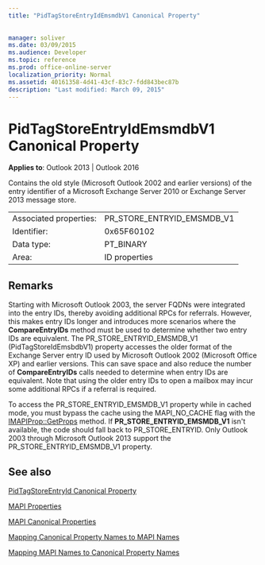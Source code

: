 ```yaml
---
title: "PidTagStoreEntryIdEmsmdbV1 Canonical Property"
 
 
manager: soliver
ms.date: 03/09/2015
ms.audience: Developer
ms.topic: reference
ms.prod: office-online-server
localization_priority: Normal
ms.assetid: 40161358-4d41-43cf-83c7-fdd843bec87b
description: "Last modified: March 09, 2015"
---
```


# PidTagStoreEntryIdEmsmdbV1 Canonical Property

  
  
**Applies to**: Outlook 2013 | Outlook 2016 
  
Contains the old style (Microsoft Outlook 2002 and earlier versions) of the entry identifier of a Microsoft Exchange Server 2010 or Exchange Server 2013 message store.
  
|||
|:-----|:-----|
|Associated properties:  <br/> |PR_STORE_ENTRYID_EMSMDB_V1  <br/> |
|Identifier:  <br/> |0x65F60102  <br/> |
|Data type:  <br/> |PT_BINARY  <br/> |
|Area:  <br/> |ID properties  <br/> |
   
## Remarks

Starting with Microsoft Outlook 2003, the server FQDNs were integrated into the entry IDs, thereby avoiding additional RPCs for referrals. However, this makes entry IDs longer and introduces more scenarios where the **CompareEntryIDs** method must be used to determine whether two entry IDs are equivalent. The PR_STORE_ENTRYID_EMSMDB_V1 (PidTagStoreIdEmsbdbV1) property accesses the older format of the Exchange Server entry ID used by Microsoft Outlook 2002 (Microsoft Office XP) and earlier versions. This can save space and also reduce the number of **CompareEntryIDs** calls needed to determine when entry IDs are equivalent. Note that using the older entry IDs to open a mailbox may incur some additional RPCs if a referral is required. 
  
To access the PR_STORE_ENTRYID_EMSMDB_V1 property while in cached mode, you must bypass the cache using the MAPI_NO_CACHE flag with the [IMAPIProp::GetProps](imapiprop-getprops.md) method. If **PR_STORE_ENTRYID_EMSMDB_V1** isn't available, the code should fall back to PR_STORE_ENTRYID. Only Outlook 2003 through Microsoft Outlook 2013 support the PR_STORE_ENTRYID_EMSMDB_V1 property. 
  
## See also



[PidTagStoreEntryId Canonical Property](pidtagstoreentryid-canonical-property.md)


[MAPI Properties](mapi-properties.md)
  
[MAPI Canonical Properties](mapi-canonical-properties.md)
  
[Mapping Canonical Property Names to MAPI Names](mapping-canonical-property-names-to-mapi-names.md)
  
[Mapping MAPI Names to Canonical Property Names](mapping-mapi-names-to-canonical-property-names.md)

